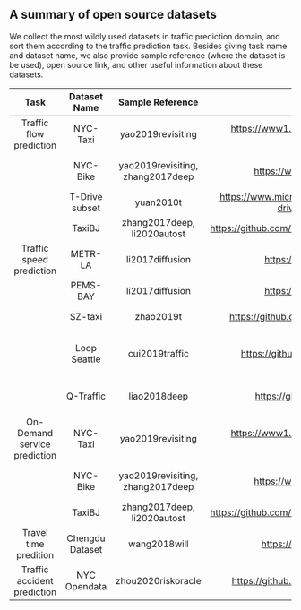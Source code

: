 ## A summary of open source datasets

We collect the most wildly used datasets in traffic prediction domain, and sort them according to the traffic prediction task. Besides giving task name and dataset name, we also provide sample reference (where the dataset is be used), open source link, and other useful information about these datasets.

|             Task             |  Dataset Name   |         Sample Reference         |                             Link                             | Time interval |      Prediction window       |               Duration               |                         Description                          |
| :--------------------------: | :-------------: | :------------------------------: | :----------------------------------------------------------: | :-----------: | :--------------------------: | :----------------------------------: | :----------------------------------------------------------: |
|   Traffic flow prediction    |    NYC-Taxi     |        yao2019revisiting         | https://www1.nyc.gov/site/tlc/about/tlc-trip-record-data.page |     30min     |            30min             |    Continually updated since 2009    | including pick-up and drop-off times, pick-up and drop-off locations, and other travel information |
|                              |    NYC-Bike     | yao2019revisiting, zhang2017deep |           https://www.citibikenyc.com/system-data            |     60min     |            60min             | Continually updated since 2013/05/27 | including trip duration, start/end station ID/time, and user features like user type, gender, year of birth |
|                              | T-Drive subset  |            yuan2010t             | https://www.microsoft.com/en-us/research/publication/t-drive-trajectory-data-sample/ |     60min     |        60/120/180min         |           one week in 2011           |    including taxi id, date time, longitude, and latitude     |
|                              |     TaxiBJ      |   zhang2017deep, li2020autost    | https://github.com/TolicWang/DeepST/tree/master/data/TaxiBJ  |     30min     |            30min             |        2013/07/01~2016/04/30         |  including crowd flow, meteorology and holiday information   |
|   Traffic speed prediction   |     METR-LA     |         li2017diffusion          |              https://github.com/liyaguang/DCRNN              |     5min      |        5/15/30/60min         |        2012/03/01~2012/06/30         | collected from loop detectors in the highway of Los Angeles County |
|                              |    PEMS-BAY     |         li2017diffusion          |              https://github.com/liyaguang/DCRNN              |     5min      |         15/30/60min          |        2017/01/01~2017/05/31         |              collected from sensor in Bay Area               |
|                              |     SZ-taxi     |            zhao2019t             |     https://github.com/lehaifeng/T-GCN/tree/master/data      |     15min     |        15/30/45/60min        |        2015/01/01~2015/01/31         | contains roads adjacency matrix and raod traffic speed information |
|                              |  Loop Seattle   |          cui2019traffic          |        https://github.com/zhiyongc/Seattle-Loop-Data         |     5min      |              -               |      over the entirety of 2015       | collected from inductive loop detectors deployed on four connected freeways (I-5, I-405, I-90, and SR-520) in the Greater Seattle |
|                              |    Q-Traffic    |           liao2018deep           |          https://github.com/JingqingZ/BaiduTraffic           |     15min     | 15/30/45/60/75/90/105/120min |        2017/04/01~2017/05/31         | contains three sub-datasets: query sub-dataset, traffic speed sub-dataset and road network sub-dataset |
| On-Demand service prediction |    NYC-Taxi     |        yao2019revisiting         | https://www1.nyc.gov/site/tlc/about/tlc-trip-record-data.page |     30min     |            30min             |    Continually updated since 2009    | including pick-up and drop-off times, pick-up and drop-off locations, and other travel information |
|                              |    NYC-Bike     | yao2019revisiting, zhang2017deep |           https://www.citibikenyc.com/system-data            |     60min     |            60min             | Continually updated since 2013/05/27 | including trip duration, start/end station ID/time, and user features like user type, gender, year of birth |
|                              |     TaxiBJ      |   zhang2017deep, li2020autost    | https://github.com/TolicWang/DeepST/tree/master/data/TaxiBJ  |     30min     |            30min             |        2013/07/01~ 2016/04/30        |  including crowd flow, meteorology and holiday information   |
|    Travel time predition     | Chengdu Dataset |           wang2018will           |              https://github.com/UrbComp/DeepTTE              |       -       |              -               |             August 2014              | consists of taxis trajectories recorded by GPS in Chengdu, China. |
| Traffic accident prediction  |  NYC Opendata   |        zhou2020riskoracle        |       https://github.com/zzyy0929/AAAI2020-RiskOracle        |       -       |           10/30min           | Continually updated since 2014/05/07 | contains crash date,crash time,borough,location,latitude,longitude of motor vehicle collisions in NYC |